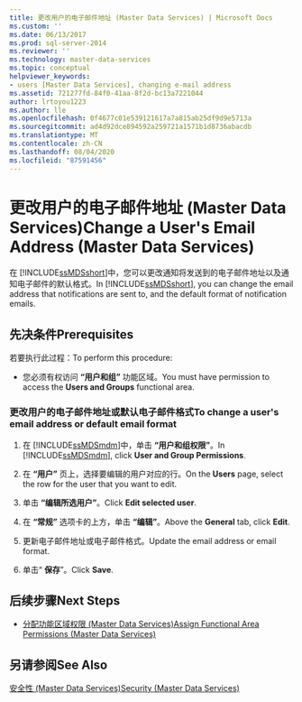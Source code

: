 ```yaml
---
title: 更改用户的电子邮件地址 (Master Data Services) | Microsoft Docs
ms.custom: ''
ms.date: 06/13/2017
ms.prod: sql-server-2014
ms.reviewer: ''
ms.technology: master-data-services
ms.topic: conceptual
helpviewer_keywords:
- users [Master Data Services], changing e-mail address
ms.assetid: 721277fd-84f0-41aa-8f2d-bc13a7221044
author: lrtoyou1223
ms.author: lle
ms.openlocfilehash: 0f4677c01e539121617a7a815ab25df9d9e5713a
ms.sourcegitcommit: ad4d92dce894592a259721a1571b1d8736abacdb
ms.translationtype: MT
ms.contentlocale: zh-CN
ms.lasthandoff: 08/04/2020
ms.locfileid: "87591456"
---
```

# <a name="change-a-user39s-email-address-master-data-services"></a><span data-ttu-id="132e3-102">更改用户的电子邮件地址 (Master Data Services)</span><span class="sxs-lookup"><span data-stu-id="132e3-102">Change a User&#39;s Email Address (Master Data Services)</span></span>
  <span data-ttu-id="132e3-103">在 [!INCLUDE[ssMDSshort](../includes/ssmdsshort-md.md)]中，您可以更改通知将发送到的电子邮件地址以及通知电子邮件的默认格式。</span><span class="sxs-lookup"><span data-stu-id="132e3-103">In [!INCLUDE[ssMDSshort](../includes/ssmdsshort-md.md)], you can change the email address that notifications are sent to, and the default format of notification emails.</span></span>  
  
## <a name="prerequisites"></a><span data-ttu-id="132e3-104">先决条件</span><span class="sxs-lookup"><span data-stu-id="132e3-104">Prerequisites</span></span>  
 <span data-ttu-id="132e3-105">若要执行此过程：</span><span class="sxs-lookup"><span data-stu-id="132e3-105">To perform this procedure:</span></span>  
  
-   <span data-ttu-id="132e3-106">您必须有权访问 **“用户和组”** 功能区域。</span><span class="sxs-lookup"><span data-stu-id="132e3-106">You must have permission to access the **Users and Groups** functional area.</span></span>  
  
### <a name="to-change-a-users-email-address-or-default-email-format"></a><span data-ttu-id="132e3-107">更改用户的电子邮件地址或默认电子邮件格式</span><span class="sxs-lookup"><span data-stu-id="132e3-107">To change a user's email address or default email format</span></span>  
  
1.  <span data-ttu-id="132e3-108">在 [!INCLUDE[ssMDSmdm](../includes/ssmdsmdm-md.md)]中，单击 **“用户和组权限”**。</span><span class="sxs-lookup"><span data-stu-id="132e3-108">In [!INCLUDE[ssMDSmdm](../includes/ssmdsmdm-md.md)], click **User and Group Permissions**.</span></span>  
  
2.  <span data-ttu-id="132e3-109">在 **“用户”** 页上，选择要编辑的用户对应的行。</span><span class="sxs-lookup"><span data-stu-id="132e3-109">On the **Users** page, select the row for the user that you want to edit.</span></span>  
  
3.  <span data-ttu-id="132e3-110">单击 **“编辑所选用户”**。</span><span class="sxs-lookup"><span data-stu-id="132e3-110">Click **Edit selected user**.</span></span>  
  
4.  <span data-ttu-id="132e3-111">在 **“常规”** 选项卡的上方，单击 **“编辑”**。</span><span class="sxs-lookup"><span data-stu-id="132e3-111">Above the **General** tab, click **Edit**.</span></span>  
  
5.  <span data-ttu-id="132e3-112">更新电子邮件地址或电子邮件格式。</span><span class="sxs-lookup"><span data-stu-id="132e3-112">Update the email address or email format.</span></span>  
  
6.  <span data-ttu-id="132e3-113">单击“ **保存**”。</span><span class="sxs-lookup"><span data-stu-id="132e3-113">Click **Save**.</span></span>  
  
## <a name="next-steps"></a><span data-ttu-id="132e3-114">后续步骤</span><span class="sxs-lookup"><span data-stu-id="132e3-114">Next Steps</span></span>  
  
-   [<span data-ttu-id="132e3-115">分配功能区域权限 (Master Data Services)</span><span class="sxs-lookup"><span data-stu-id="132e3-115">Assign Functional Area Permissions &#40;Master Data Services&#41;</span></span>](assign-functional-area-permissions-master-data-services.md)  
  
## <a name="see-also"></a><span data-ttu-id="132e3-116">另请参阅</span><span class="sxs-lookup"><span data-stu-id="132e3-116">See Also</span></span>  
 [<span data-ttu-id="132e3-117">安全性 (Master Data Services)</span><span class="sxs-lookup"><span data-stu-id="132e3-117">Security &#40;Master Data Services&#41;</span></span>](../../2014/master-data-services/security-master-data-services.md)  
  
  
